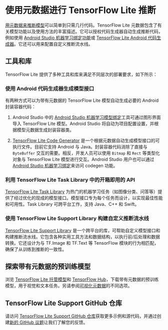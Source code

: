 # 使用元数据进行 TensorFlow Lite 推断

[用元数据来推断模型](../models/convert/metadata.md)可以简单到只需几行代码。TensorFlow Lite 元数据包含了有关模型功能以及使用方法的丰富描述。它可以授权代码生成器自动生成推断代码，例如使用 [Android Studio 机器学习绑定功能](codegen.md#mlbinding)或 [TensorFlow Lite Android 代码生成器](codegen.md#codegen)。它还可以用来配置自定义推断流水线。

## 工具和库

TensorFlow Lite 提供了多种工具和库来满足不同层次的部署要求，如下所示：

### 使用 Android 代码生成器生成模型接口

有两种方式可以为带有元数据的 TensorFlow Lite 模型自动生成必要的 Android 封装容器代码：

1. Android Studio 中的 [Android Studio 机器学习模型绑定](codegen.md#mlbinding)工具可通过图形界面导入 TensorFlow Lite 模型。Android Studio 将自动为项目配置设置，并根据模型元数据生成封装容器类。

2. [TensorFlow Lite Code Generator](codegen.md#codegen) 是一个根据元数据自动生成模型接口的可执行文件。目前它支持 Android 与 Java。封装容器代码消除了直接与 `ByteBuffer` 交互的需要。相反，开发人员可以使用 `Bitmap` 和 `Rect` 等类型化对象与 TensorFlow Lite 模型进行交互。Android Studio 用户也可以通过 [Android Studio 机器学习绑定](codegen.md#mlbinding)来访问 codegen 功能。

### 利用 TensorFlow Lite Task Library 中的开箱即用的 API

[TensorFlow Lite Task Library](task_library/overview.md) 为热门的机器学习任务（如图像分类、问答等）提供了经过优化的现成的模型接口。模型接口专为每个任务而设计，以实现最佳性能和可用性。Task Library 可跨平台工作，支持 Java、C++ 和 Swift。

### 使用 TensorFlow Lite Support Library 构建自定义推断流水线

[TensorFlow Lite Support Library](lite_support.md) 是一个跨平台的库，可帮助自定义模型接口和构建推断流水线。它包含各种实用工具方法和数据结构，以执行前/后处理和数据转换。它还设计为与 TF.Image 和 TF.Text 等 TensorFlow 模块的行为相匹配，确保了从训练到推断的一致性。

## 探索带有元数据的预训练模型

浏览 [TensorFlow Lite 托管模型](https://www.tensorflow.org/lite/guide/hosted_models)和 [TensorFlow Hub](https://tfhub.dev/s?deployment-format=lite)，下载带有元数据的预训练模型，用于视觉和文本任务。另请参阅[可视化元数据](../models/convert/metadata.md#visualize-the-metadata)的不同选项。

## TensorFlow Lite Support GitHub 仓库

请访问 [TensorFlow Lite Support GitHub 仓库](https://github.com/tensorflow/tflite-support)获取更多示例和源代码，并通过创建[新的 GitHub 议题](https://github.com/tensorflow/tflite-support/issues/new)让我们了解您的反馈。
